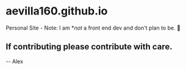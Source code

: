 # aevilla160.github.io
Personal Site -
Note: I am **not* a front end dev and don't plan to be. 🙂

## If contributing please contribute with care. 

-- Alex 
